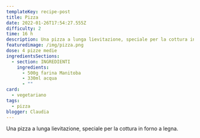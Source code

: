```yaml
---
templateKey: recipe-post
title: Pizza
date: 2022-01-26T17:54:27.555Z
difficulty: 2
time: 16 h
description: Una pizza a lunga lievitazione, speciale per la cottura in forno a legna.
featuredimage: /img/pizza.png
dose: 4 pizze medie
ingredientsSections:
  - section: INGREDIENTI
    ingredients:
      - 500g farina Manitoba
      - 330ml acqua
      - ""
card:
  - vegetariano
tags:
  - pizza
blogger: Claudia
---
```

Una pizza a lunga lievitazione, speciale per la cottura in forno a legna.